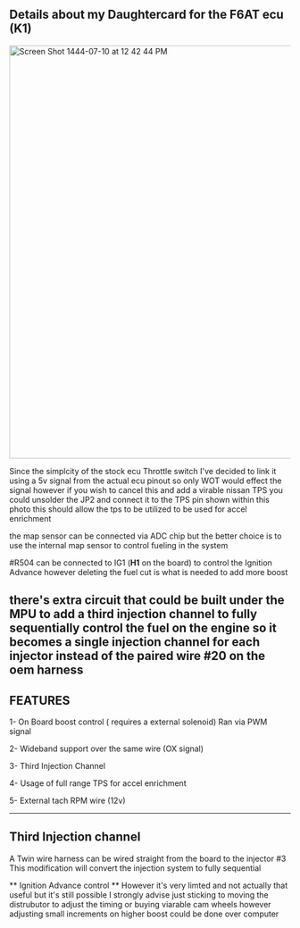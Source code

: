 ## Details about my Daughtercard for the F6AT ecu (K1)

<img width="740" alt="Screen Shot 1444-07-10 at 12 42 44 PM" src="https://user-images.githubusercontent.com/82368250/216007766-0e2ea58b-51f4-4361-a6ea-929bace56371.png">

Since the simplcity of the stock ecu Throttle switch I've decided to link it using a 5v signal from the actual ecu pinout so only WOT would effect the signal however if you wish to cancel this and add a virable nissan TPS you could unsolder the JP2 and connect it to the TPS pin shown within this photo
this should allow the tps to be utilized to be used for accel enrichment 


the map sensor can be connected via ADC chip but the better choice is to use the internal map sensor to control fueling in the system

#R504 can be connected to IG1 (**H1** on the board) to control the Ignition Advance however deleting the fuel cut is what is needed to add more boost 


there's extra circuit that could be built under the MPU to add a third injection channel to fully sequentially control the fuel on the engine 
so it becomes a single injection channel for each injector instead of the paired wire #20 on the oem harness 
------------------------------------------------
 **FEATURES** 
------------------------------------------------


1- On Board boost control ( requires a external solenoid) 
Ran via PWM signal 

2- Wideband support over the same wire (OX signal) 

3- Third Injection Channel 

4- Usage of full range TPS for accel enrichment 

5- External tach RPM wire (12v)


------------------------------------------------
**Third Injection channel**
------------------------------------------------
A Twin wire harness can be wired straight from the board to the injector #3 
This modification will convert the injection system to fully sequential 

** Ignition Advance control **
However it's very limted and not actually that useful but it's still possible 
I strongly advise just sticking to moving the distrubutor to adjust the timing or
buying viarable cam wheels however adjusting small increments on higher boost could be done
over computer 
